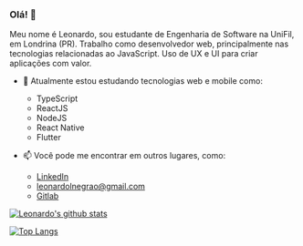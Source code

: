 ### Olá! 👋

Meu nome é Leonardo, sou estudante de Engenharia de Software na UniFil, em Londrina (PR). Trabalho como desenvolvedor web, principalmente nas tecnologias relacionadas ao JavaScript. Uso de UX e UI para criar aplicações com valor.

- 🌱 Atualmente estou estudando tecnologias web e mobile como:
  - TypeScript
  - ReactJS
  - NodeJS
  - React Native
  - Flutter

- 📫 Você pode me encontrar em outros lugares, como:
  - [LinkedIn](https://www.linkedin.com/in/leonardonegrão)
  - [leonardolnegrao@gmail.com](mailto:leonardolnegrao@gmail.com)
  - [Gitlab](https://gitlab.com/leonardonegrao)

[![Leonardo's github stats](https://github-readme-stats.vercel.app/api?username=leonardonegrao)](https://github.com/anuraghazra/github-readme-stats)

[![Top Langs](https://github-readme-stats.vercel.app/api/top-langs/?username=leonardonegrao)](https://github.com/anuraghazra/github-readme-stats)
